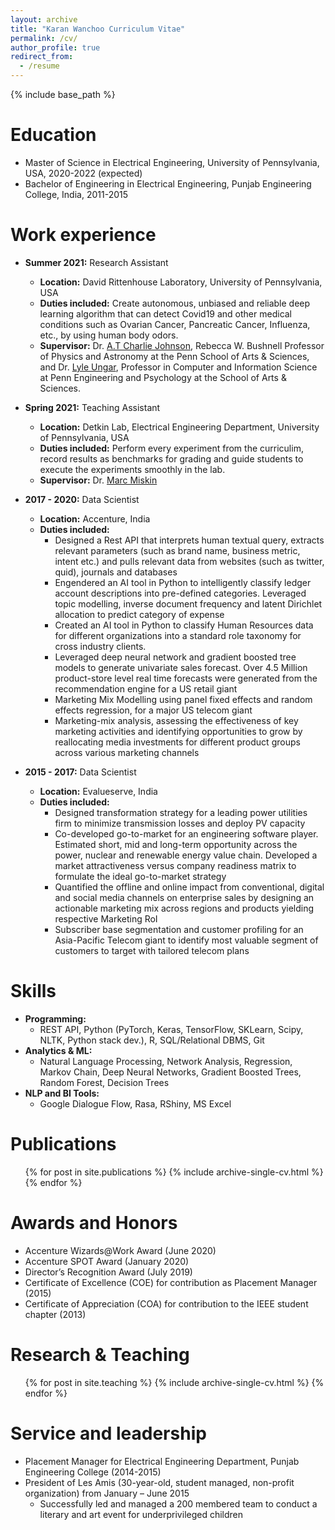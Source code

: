 ```yaml
---
layout: archive
title: "Karan Wanchoo Curriculum Vitae"
permalink: /cv/
author_profile: true
redirect_from:
  - /resume
---
```


{% include base_path %}

Education
======
* Master of Science in Electrical Engineering, University of Pennsylvania, USA, 2020-2022 (expected)
* Bachelor of Engineering in Electrical Engineering, Punjab Engineering College, India, 2011-2015

Work experience
======
* **Summer 2021:** Research Assistant
  * **Location:** David Rittenhouse Laboratory, University of Pennsylvania, USA
  * **Duties included:** Create autonomous, unbiased and reliable deep learning algorithm that can detect Covid19 and other medical conditions such as Ovarian Cancer, Pancreatic Cancer, Influenza, etc., by using human body odors.
  * **Supervisor:** Dr. [A.T Charlie Johnson](https://live-sas-physics.pantheon.sas.upenn.edu/people/standing-faculty/charlie-johnson), Rebecca W. Bushnell Professor of Physics and Astronomy at the Penn School of Arts & Sciences, and Dr. [Lyle Ungar](https://www.cis.upenn.edu/~ungar/), Professor in Computer and Information Science at Penn Engineering and Psychology at the School of Arts & Sciences.

* **Spring 2021:** Teaching Assistant
  * **Location:** Detkin Lab, Electrical Engineering Department, University of Pennsylvania, USA
  * **Duties included:** Perform every experiment from the curriculim, record results as benchmarks for grading and guide students to execute the experiments smoothly in the lab.
  * **Supervisor:** Dr. [Marc Miskin](https://www.seas.upenn.edu/~mmiskin/)

* **2017 - 2020:** Data Scientist
  * **Location:** Accenture, India
  * **Duties included:**
    * Designed a Rest API that interprets human textual query, extracts relevant parameters (such as brand name, business metric, intent etc.) and pulls relevant data from websites (such as twitter, quid), journals and databases
    * Engendered an AI tool in Python to intelligently classify ledger account descriptions into pre-defined categories. Leveraged topic modelling, inverse document frequency and latent Dirichlet allocation to predict category of expense
    * Created an AI tool in Python to classify Human Resources data for different organizations into a standard role taxonomy for cross industry clients.
    * Leveraged deep neural network and gradient boosted tree models to generate univariate sales forecast. Over 4.5 Million product-store level real time forecasts were generated from the recommendation engine for a US retail giant
    * Marketing Mix Modelling using panel fixed effects and random effects regression, for a major US telecom giant
    * Marketing-mix analysis, assessing the effectiveness of key marketing activities and identifying opportunities to grow by reallocating media investments for different product groups across various marketing channels
 
* **2015 - 2017:** Data Scientist
  * **Location:** Evalueserve, India
  * **Duties included:**
    * Designed transformation strategy for a leading power utilities firm to minimize transmission losses and deploy PV capacity
    * Co-developed go-to-market for an engineering software player. Estimated short, mid and long-term opportunity across the power, nuclear and renewable energy value chain. Developed a market attractiveness versus company readiness matrix to formulate the ideal go-to-market strategy
    * Quantified the offline and online impact from conventional, digital and social media channels on enterprise sales by designing an actionable marketing mix across regions and products yielding respective Marketing RoI
    * Subscriber base segmentation and customer profiling for an Asia-Pacific Telecom giant to identify most valuable segment of customers to target with tailored telecom plans
  
  
Skills
======
* **Programming:**
  * REST API, Python (PyTorch, Keras, TensorFlow, SKLearn, Scipy, NLTK, Python stack dev.), R, SQL/Relational DBMS, Git
* **Analytics & ML:**
  * Natural Language Processing, Network Analysis, Regression, Markov Chain, Deep Neural Networks, Gradient Boosted Trees, Random Forest, Decision Trees
* **NLP and BI Tools:**
  * Google Dialogue Flow, Rasa, RShiny, MS Excel

Publications
======
  <ul>{% for post in site.publications %}
    {% include archive-single-cv.html %}
  {% endfor %}</ul>
  
Awards and Honors
======
* Accenture Wizards@Work Award (June 2020)
* Accenture SPOT Award (January 2020)
* Director’s Recognition Award (July 2019)
* Certificate of Excellence (COE) for contribution as Placement Manager (2015)
* Certificate of Appreciation (COA) for contribution to the IEEE student chapter (2013)

Research & Teaching
======
  <ul>{% for post in site.teaching %}
    {% include archive-single-cv.html %}
  {% endfor %}</ul>
  
Service and leadership
======
* Placement Manager for Electrical Engineering Department, Punjab Engineering College (2014-2015)
* President of Les Amis (30-year-old, student managed, non-profit organization) from January – June 2015
  * Successfully led and managed a 200 membered team to conduct a literary and art event for underprivileged children
